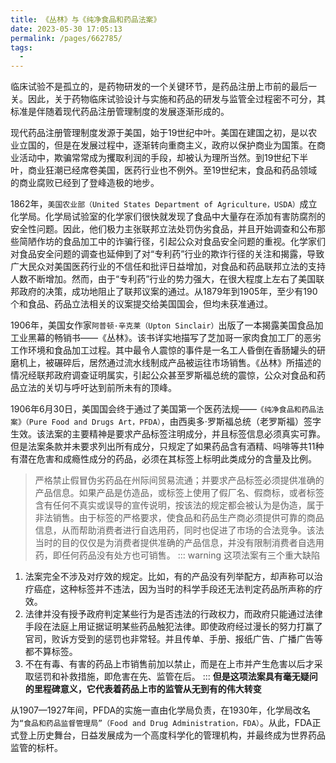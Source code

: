 ```yaml
---
title: 《丛林》与《纯净食品和药品法案》
date: 2023-05-30 17:05:13
permalink: /pages/662785/
tags:
  - 
---
```

临床试验不是孤立的，是药物研发的一个关键环节，是药品注册上市前的最后一关。因此，关于药物临床试验设计与实施和药品的研发与监管全过程密不可分，其标准是伴随着现代药品注册管理制度的发展逐渐形成的。

现代药品注册管理制度发源于美国，始于19世纪中叶。美国在建国之初，是以农业立国的，但是在发展过程中，逐渐转向重商主义，政府以保护商业为国策。在商业活动中，欺骗常常成为攫取利润的手段，却被认为理所当然。到19世纪下半叶，商业狂潮已经席卷美国，医药行业也不例外。至19世纪末，食品和药品领域的商业腐败已经到了登峰造极的地步。

1862年，```美国农业部（United States Department of Agriculture，USDA）```成立化学局。化学局试验室的化学家们很快就发现了食品中大量存在添加有害防腐剂的安全性问题。因此，他们极力主张联邦立法处罚伪劣食品，并且开始调查和公布那些简陋作坊的食品加工中的诈骗行径，引起公众对食品安全问题的重视。化学家们对食品安全问题的调查也延伸到了对“专利药”行业的欺诈行径的关注和揭露，导致广大民众对美国医药行业的不信任和批评日益增加，对食品和药品联邦立法的支持人数不断增加。然而，由于“专利药”行业的势力强大，在很大程度上左右了美国联邦政府的决策，成功地阻止了联邦议案的通过。从1879年到1905年，至少有190个和食品、药品立法相关的议案提交给美国国会，但均未获准通过。

1906年，美国女作家```阿普顿·辛克莱（Upton Sinclair）```出版了一本揭露美国食品加工业黑幕的畅销书——《丛林》。该书详实地描写了芝加哥一家肉食加工厂的恶劣工作环境和食品加工过程。其中最令人震惊的事件是一名工人昏倒在香肠罐头的研磨机上，被碾碎后，居然通过流水线制成产品被运往市场销售。《丛林》所描述的情况经联邦政府调查证明属实，引起公众甚至罗斯福总统的震惊，公众对食品和药品立法的关切与呼吁达到前所未有的顶峰。

1906年6月30日，美国国会终于通过了美国第一个医药法规——```《纯净食品和药品法案》（Pure Food and Drugs Art，PFDA）```，由西奥多·罗斯福总统（老罗斯福）签字生效。该法案的主要精神是要求产品标签注明成分，并且标签信息必须真实可靠。但是法案条款并未要求列出所有成分，只规定了如果药品含有酒精、吗啡等共11种有潜在危害和成瘾性成分的药品，必须在其标签上标明此类成分的含量及比例。
> 严格禁止假冒伪劣药品在州际间贸易流通；并要求产品标签必须提供准确的产品信息。如果产品是仿造品，或标签上使用了假厂名、假商标，或者标签含有任何不真实或误导的宣传说明，按该法的规定都会被认为是伪造，属于非法销售。由于标签的严格要求，使食品和药品生产商必须提供可靠的商品信息，从而帮助消费者进行自选用药，同时也促进了市场的合法竞争。该法当时的目的仅仅是为消费者提供准确的产品信息，并没有限制消费者自选用药，即任何药品没有处方也可销售。
::: warning 这项法案有三个重大缺陷
1. 法案完全不涉及对疗效的规定。比如，有的产品没有列举配方，却声称可以治疗癌症，这种标签并不违法，因为当时的科学手段还无法判定药品所声称的疗效。
2. 法律并没有授予政府判定某些行为是否违法的行政权力，而政府只能通过法律手段在法庭上用证据证明某些药品触犯法律。即使政府经过漫长的努力打赢了官司，败诉方受到的惩罚也非常轻。并且传单、手册、报纸广告、广播广告等都不算标签。
3. 不在有毒、有害的药品上市销售前加以禁止，而是在上市并产生危害以后才采取惩罚和补救措施，即危害在先、监管在后。
:::
**但是这项法案具有毫无疑问的里程碑意义，它代表着药品上市的监管从无到有的伟大转变**

从1907—1927年间，PFDA的实施一直由化学局负责，在1930年，化学局改名为```“食品和药品监督管理局”（Food and Drug Administration，FDA）```。从此，FDA正式登上历史舞台，日益发展成为一个高度科学化的管理机构，并最终成为世界药品监管的标杆。